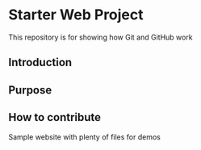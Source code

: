 # Starter Web Project

This repository is for showing how Git and GitHub work
## Introduction

## Purpose

## How to contribute

Sample website with plenty of files for demos
